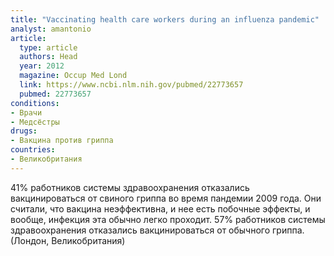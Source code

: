 ```yaml
---
title: "Vaccinating health care workers during an influenza pandemic"
analyst: amantonio
article:
  type: article
  authors: Head
  year: 2012
  magazine: Occup Med Lond
  link: https://www.ncbi.nlm.nih.gov/pubmed/22773657
  pubmed: 22773657
conditions:
- Врачи
- Медсёстры
drugs:
- Вакцина против гриппа
countries:
- Великобритания
---
```


41% работников системы здравоохранения отказались вакцинироваться от свиного гриппа во время пандемии 2009 года. Они считали, что вакцина неэффективна, и нее есть побочные эффекты, и вообще, инфекция эта обычно легко проходит.
57% работников системы здравоохранения отказались вакцинироваться от обычного гриппа. (Лондон, Великобритания)
